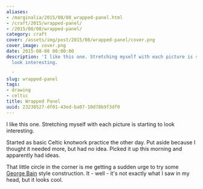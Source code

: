 ```yaml
---
aliases:
- /marginalia/2015/08/08_wrapped-panel.html
- /craft/2015/wrapped-panel/
- /2015/08/08/wrapped-panel/
category: craft
cover: /assets/img/post/2015/08/wrapped-panel/cover.png
cover_image: cover.png
date: 2015-08-08 00:00:00
description: 'I like this one. Stretching myself with each picture is starting to
  look interesting.

  '
slug: wrapped-panel
tags:
- drawing
- celtic
title: Wrapped Panel
uuid: 23238527-df01-43ed-ba07-10d78b9f3df0
---
```


I like this one. Stretching myself with each picture is starting to look interesting.
<!--more-->

Started as basic Celtic knotwork practice the other day.
Put aside because I thought it needed more, but had no idea. Picked it up
this morning and apparently had ideas.

That little circle in the corner is me getting a sudden urge to try some
[George Bain][] style construction. It - well - it's not exactly what I
saw in my head, but it looks cool.

[George Bain]: https://en.wikipedia.org/wiki/George_Bain_(artist)